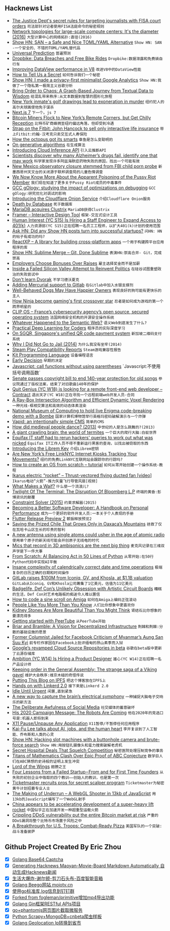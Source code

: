 ## Hacknews List


- [The Justice Dept&#39;s secret rules for targeting journalists with FISA court orders](https://freedom.press/news/revealed-justice-depts-secret-rules-targeting-journalists-fisa-court-orders/)  `司法部针对记者使用FISA法庭命令的秘密规则`
- [Network topologies for large-scale compute centers: It&#39;s the diameter (2016)](http://htor.inf.ethz.ch/publications/index.php?pub=251)  `大型计算中心的网络拓扑:直径(2016)`
- [Show HN: SAN – a Safe and Nice TOML/YAML Alternative](https://astrocorp.net/san)  `Show HN: SAN -一个安全的、不错的TOML/YAML替代品`
- [Universal Prediction](http://philsci-archive.pitt.edu/14486/)  `普遍预测`
- [Dropbike: Data Breaches and Free Bike Rides](https://ipfs.io/ipns/Qmea45XwFtdwaCGAPLRMxFmoUP5YLnknc2WGCGQ3HnDP6f/post/dropbike/)  `Dropbike:数据泄露和免费骑自行车`
- [Improving DataView performance in V8](https://v8project.blogspot.com/2018/09/dataview.html)  `改进V8中的DataView性能`
- [How to Tell Us a Secret](https://www.nytimes.com/2018/09/19/reader-center/confidential-tip-line.html)  `如何告诉我们一个秘密`
- [Show HN: I made a privacy-first minimalist Google Analytics](https://simpleanalytics.io)  `Show HN:我做了一个隐私第一极简主义谷歌分析`
- [Bring Order to Chaos: A Graph-Based Journey from Textual Data to Wisdom](https://neo4j.com/blog/bring-order-to-chaos-graph-based-journey-textual-data-to-wisdom/)  `给混乱带来秩序:从文本数据到智慧的图形化旅程`
- [New York inmate&#39;s golf drawings lead to exoneration in murder](https://www.bbc.co.uk/news/world-us-canada-45582610)  `纽约犯人的高尔夫球画使他免于谋杀`
- [Next.js 7](https://nextjs.org/blog/next-7)  `下一个。js 7`
- [Bitcoin Miners Flock to New York’s Remote Corners, but Get Chilly Reception](https://www.nytimes.com/2018/09/19/nyregion/bitcoin-mining-new-york-electricity.html)  `比特币矿商蜂拥至纽约偏远角落，但却受到冷遇`
- [Strap on the Fitbit: John Hancock to sell only interactive life insurance](https://www.reuters.com/article/us-manulife-financi-john-hancock-lifeins/strap-on-the-fitbit-john-hancock-to-sell-only-interactive-life-insurance-idUSKCN1LZ1WL)  `带上Fitbit:约翰·汉考克只卖交互式人寿保险`
- [How the octopus got its smarts](https://cosmosmagazine.com/biology/how-the-octopus-got-its-smarts)  `章鱼是怎么变聪明的`
- [On generative algorithms](https://inconvergent.net/generative/)  `在生成算法`
- [Introducing Cloud Inference API](https://cloud.google.com/blog/products/ai-machine-learning/introducing-cloud-inference-api-uncover-insights-from-large-scale-typed-time-series-data)  `引入云推断API`
- [Scientists discover why many Alzheimer’s drugs fail, identify one that may work](https://www.independent.co.uk/news/health/alzheimers-disease-drugs-treatment-beta-amyloid-fasudil-dementia-a8545591.html)  `科学家发现许多阿兹海默症药物失败的原因，找出一个可能有效`
- [New Mexico observatory closure stemmed from FBI child porn probe](https://af.reuters.com/article/commoditiesNews/idAFL2N1W51VK)  `新墨西哥州天文台的关闭源于联邦调查局的儿童色情调查`
- [We Now Know More About the Apparent Poisoning of the Pussy Riot Member](https://www.newyorker.com/news/our-columnists/we-now-know-more-about-the-apparent-poisoning-of-the-pussy-riot-member-pyotr-verzilov/)  `我们现在知道了更多关于Pussy Riot成员的中毒事件`
- [GCC gOlogy: studying the impact of optimizations on debugging](https://www.fsfla.org/~lxoliva/writeups/gOlogy/gOlogy.txt)  `GCC gOlogy:研究优化对调试的影响`
- [Introducing the Cloudflare Onion Service](https://blog.cloudflare.com/cloudflare-onion-service/)  `介绍Cloudflare Onion服务`
- [Death by Database](https://ovid.github.io/articles/death-by-database.html)  `死于数据库`
- [MariaDB acquires Clustrix](https://techcrunch.com/2018/09/20/mariadb-acquires-clusterix/)  `MariaDB获得Clustrix`
- [Framer – Interactive Design Tool](https://framer.com/)  `框架-交互式设计工具`
- [Human  Interest (YC S15) Is Hiring a Staff Engineer to Expand Access to 401(k)](https://humaninterest.com/careers)  `人力资源部(YC S15)正在招聘一名员工工程师，以扩大401(k)计划的使用范围`
- [Ask HN: Did any Show HN posts turn into successful startups?](item?id=18030355)  `问HN: HN的帖子有成功的吗?`
- [ReactXP – A library for building cross-platform apps](https://microsoft.github.io/reactxp/)  `一个用于构建跨平台应用程序的库`
- [Show HN: Sublime Merge – Git, Done Sublime](https://www.sublimemerge.com)  `表演HN:崇高合并- Git，完成崇高`
- [Employers Choose Bonuses Over Raises](https://www.wsj.com/articles/benefit-gains-exceed-wage-growth-new-labor-data-shows-1537289455)  `雇主选择奖金而不是加薪`
- [Inside a Failed Silicon Valley Attempt to Reinvent Politics](https://www.bloomberg.com/news/articles/2018-09-20/inside-a-failed-silicon-valley-attempt-to-reinvent-politics)  `在硅谷试图重塑政治的失败尝试中`
- [Don&#39;t learn Dvorak](https://dudzik.co/digress-into-development/don-t-learn-dvorak/)  `不学习德沃夏克`
- [Adding Mercurial support to Gitlab](https://gitlab.com/gitlab-org/gitlab-ce/issues/31600#note_96793407)  `在Gitlab中加入水银支撑剂`
- [Well-Behaved Dogs May Have Happier Owners](https://www.psychologytoday.com/us/blog/fellow-creatures/201809/well-behaved-dogs-may-have-happier-owners)  `表现良好的狗可能有更快乐的主人`
- [How Ninja become gaming&#39;s first crossover star](http://www.espn.com/espn/feature/story/_/id/24710688/fortnite-legend-ninja-living-stream)  `忍者是如何成为游戏的第一个跨界明星的`
- [CLIP OS – France’s cybersecurity agency’s open source, secured operating system](https://www.ssi.gouv.fr/en/actualite/clip-os-open-source-secured-operating-system/)  `法国网络安全机构的开源安全操作系统`
- [Whatever Happened to the Semantic Web?](https://twobithistory.org/2018/05/27/semantic-web.html)  `语义Web到底发生了什么?`
- [Practical Deep Learning for Coders](http://course.fast.ai/)  `程序员的实际深度学习`
- [On SGQR, Singapore&#39;s unified QR code payment system](https://tongwing.woon.sg/blog/on-sgqr-code/)  `新加坡二维码支付系统`
- [Why I Did Not Go to Jail (2014)](https://a16z.com/2014/02/06/why-i-did-not-go-to-jail/)  `为什么我没有坐牢(2014)`
- [Steam Play Compatibility Reports](https://spcr.netlify.com/)  `Steam游戏兼容性报告`
- [Kit Programming Language](https://www.kitlang.org/)  `设备编程语言`
- [Early Decision](https://blog.ycombinator.com/early-decision/)  `早期的决定`
- [Javascript: call functions without using parentheses](https://michelenasti.com/2018/09/19/Javascript-chiamare-funzioni-senza-usare-parentesi-(what!).html)  `Javascript:不使用括号调用函数`
- [Senate passes copyright bill to end 140-year protection for old songs](https://arstechnica.com/tech-policy/2018/09/senate-passes-copyright-bill-to-end-140-year-protection-for-old-songs/)  `参议院通过了版权法案，结束了对旧歌曲140年的保护`
- [Quit   Genius (YC W18) is looking for a remote front-end web developer – Contract](item?id=18031384)  `退出天才(YC W18)正在寻找一个远程前端web开发人员-合同`
- [A Ray-Box Intersection Algorithm and Efficient Dynamic Voxel Rendering](http://www.jcgt.org/published/0007/03/04/)  `一种光线-框相交算法和高效的动态体素渲染`
- [National Museum of Computing to hold live Enigma code-breaking demo with a Bombe](https://www.theregister.co.uk/2018/09/19/tnmoc_bombe_enigma_code_breaking_demo/)  `国家计算机博物馆举行英格玛密码破解演示与一个炸弹`
- [Vapid: an intentionally simple CMS](https://www.vapid.com)  `简单的CMS`
- [How did medieval people dance? (2013)](https://www.medievalists.net/2013/09/how-did-medieval-people-dance/)  `中世纪的人是怎么跳舞的?(2013)`
- [A giant crawling brain: the world of termites](https://www.theguardian.com/news/2018/sep/18/a-giant-crawling-brain-the-jaw-dropping-world-of-termites)  `一个巨大的爬行大脑:白蚁世界`
- [Equifax IT staff had to rerun hackers&#39; queries to work out what was nicked](https://www.theregister.co.uk/2018/09/17/gao_report_equifax_mega_breach/)  `Equifax IT工作人员不得不重新运行黑客的查询，以找出被窃取的东西`
- [Introducing the Librem Key](https://puri.sm/posts/introducing-the-librem-key/)  `介绍Librem密钥`
- [Are New York’s Free LinkNYC Internet Kiosks Tracking Your Movements?](https://theintercept.com/2018/09/08/linknyc-free-wifi-kiosks/)  `纽约的免费LinkNYC互联网站会跟踪你的行踪吗?`
- [How to create an OS from scratch – tutorial](https://github.com/cfenollosa/os-tutorial)  `如何从零开始创建一个操作系统-教程`
- [Ikarus electric “rocket” – Thrust-vectored flying ducted fan [video]](https://www.youtube.com/watch?v=RMeEh5OUaDs)  `Ikarus电动“火箭”-推力矢量飞行导管风扇[视频]`
- [What Makes a Waif?](https://www.lrb.co.uk/v40/n17/joanne-oleary/what-makes-a-waif)  `什么使一个流浪儿?`
- [Twilight Of The Terminal: The Disruption Of Bloomberg L.P](https://www.cbinsights.com/research/report/bloomberg-terminal-disruption/)  `终端的黄昏:彭博资讯的颠覆`
- [Constraint Solver (2015)](https://www.mattkeeter.com/projects/constraints/)  `约束求解器(2015)`
- [Becoming a Better Software Developer: A Handbook on Personal Performance](https://www.7pace.com/blog/become-a-better-programmer-skills-development)  `成为一个更好的软件开发人员:一本关于个人表现的手册`
- [Flutter Release Preview 2](https://developers.googleblog.com/2018/09/flutter-release-preview-2-pixel-perfect.html)  `颤振释放预览2`
- [Saving the Prized Chile That Grows Only in Oaxaca’s Mountains](https://www.atlasobscura.com/articles/oaxacan-chile-pepper)  `拯救了仅在瓦哈卡山区生长的珍贵的智利`
- [A new antenna using single atoms could usher in the age of atomic radio](https://arstechnica.com/science/2018/09/a-new-antenna-using-single-atoms-could-usher-in-the-age-of-atomic-radio/)  `使用单个原子的新天线可能会开创原子无线电的时代`
- [Mics that record in 3D ambisonics are the next big thing](http://cdm.link/2018/09/3d-ambisonic-microphones/)  `麦克风记录在三维双声学是下一件大事`
- [From Scratch: AI Balancing Act in 50 Lines of Python](https://towardsdatascience.com/from-scratch-ai-balancing-act-in-50-lines-of-python-7ea67ef717)  `从零开始:在50行Python代码中实现AI平衡`
- [Insane complexity of calendrically correct date and time operations](http://yourcalendricalfallacyis.com/)  `极端复杂的日历正确的日期和时间操作`
- [GitLab raises $100M from Iconiq, GV, and Khosla, at $1.1B valuation](https://venturebeat.com/2018/09/19/gitlab-raises-100-million-from-iconiq-gv-and-khosla-at-1-1-billion-valuation/)  `GitLab从Iconiq、GV和Khosla公司筹集了1亿美元，估值为11亿美元`
- [Badgelife, Def Con’s Unlikely Obsession with Artistic Circuit Boards](https://motherboard.vice.com/en_us/article/vbne9a/a-history-of-badgelife-def-cons-unlikely-obsession-with-artistic-circuit-boards)  `糟糕的生活，Def Con对艺术电路板的痴迷令人难以置信`
- [How to code a sine scroll on Amiga](http://www.stashofcode.com/how-to-code-a-sine-scroll-on-amiga-5/)  `如何在Amiga上编码正弦滚动`
- [People Like You More Than You Know](https://blogs.scientificamerican.com/illusion-chasers/people-like-you-more-than-you-know/)  `人们比你想象中更喜欢你`
- [Kidney Stones Are More Beautiful Than You Might Think](https://www.nytimes.com/2018/09/19/health/kidney-stones-geology.html)  `肾结石比你想象的要漂亮得多`
- [Getting started with PeerTube](https://medium.com/we-distribute/getting-started-with-peertube-ec5dbf007058)  `从PeerTube开始`
- [Briar and Bramble: A Vision for Decentralized Infrastructure](https://dymaxion.org/essays/briarvision.html)  `荆棘和荆棘:分散的基础设施的愿景`
- [Former Columnist Jailed for Facebook Criticism of Myanmar’s Aung San Suu Kyi](https://www.mmtimes.com/news/ngar-min-swe-given-7-years-facebook-post.html)  `前专栏作家因在Facebook上批评缅甸的昂山素季而入狱`
- [Google’s revamped Cloud Source Repositories in beta](https://cloud.google.com/blog/products/application-development/introducing-new-cloud-source-repositories)  `谷歌在beta版中更新了云源存储库`
- [Ambition (YC W14) Is Hiring a Product Designer](https://ambition.com/career/opportunity/product-designer/)  `雄心(YC W14)正在招聘一名产品设计师`
- [Keeping order in the General Assembly: The strange saga of a Viking gavel](https://news.un.org/en/story/2018/09/1019512)  `维护大会秩序:维京木槌的奇怪传说`
- [Putting This Blog on IPFS](https://ipfs.io/ipns/Qme48wyZ7LaF9gC5693DZyJBtehgaFhaKycESroemD5fNX/post/putting_this_blog_on_ipfs/)  `把这个博客放在IPFS上`
- [Hands on with Linkerd 2.0](https://kubernetes.io/blog/2018/09/18/hands-on-with-linkerd-2.0/)  `接下来是Linkerd 2.0`
- [Idle Until Urgent](https://philipwalton.com/articles/idle-until-urgent/)  `闲置,直到紧急`
- [A new way to capture the brain’s electrical symphony](https://www.nature.com/articles/d41586-018-06694-6)  `一种捕捉大脑电子交响乐的新方法`
- [The Deliberate Awfulness of Social Media](https://www.newyorker.com/books/under-review/the-deliberate-awfulness-of-social-media)  `社交媒体的蓄意破坏`
- [His 2020 Campaign Message: The Robots Are Coming](https://www.nytimes.com/2018/02/10/technology/his-2020-campaign-message-the-robots-are-coming.html)  `他在2020年的竞选口号是:机器人即将到来`
- [X11 Pause/Unpause Any Application](https://vermaden.wordpress.com/2018/09/19/freebsd-desktop-part-16-configuration-pause-any-application/)  `X11暂停/不暂停任何应用程序`
- [Kai-Fu Lee talks about AI, jobs, and the human heart](https://spectrum.ieee.org/tech-talk/robotics/artificial-intelligence/former-head-of-google-china-foresees-an-ai-crisis)  `李开复谈到了人工智能、乔布斯和人类的心灵`
- [Show HN: Hacking slot machines with a buttonhole camera and brute-force search](https://github.com/tensor8/hacking_slot_machines)  `Show HN:用按钮孔摄像头和蛮力搜索破解老虎机`
- [Secret Hospital Deals That Squelch Competition](https://www.wsj.com/articles/behind-your-rising-health-care-bills-secret-hospital-deals-that-squelch-competition-1537281963)  `秘密医院处理压制竞争的事务`
- [Titans of Mathematics Clash Over Epic Proof of ABC Conjecture](https://www.quantamagazine.org/titans-of-mathematics-clash-over-epic-proof-of-abc-conjecture-20180920/)  `数学巨人们在ABC猜想的史诗般的证明上发生冲突`
- [Lord of the Wings](https://www.seas.harvard.edu/content/lord-of-wings)  `翅膀之王`
- [Four Lessons from a Failed Startup – From and for First Time Founders](https://medium.com/swlh/4-lessons-from-a-failed-startup-from-and-for-first-time-founders-c61913df3bb5)  `从失败的初创企业中吸取的四个教训——创始人的教训，也是第一次`
- [Ticketmaster recruits pros for secret scalper program](https://www.cbc.ca/news/business/a-public-relations-nightmare-ticketmaster-recruits-pros-for-secret-scalper-program-1.4828535)  `Ticketmaster为秘密黄牛计划招募专业人士`
- [The Making of Underrun – A WebGL Shooter in 13kb of JavaScript](https://phoboslab.org/log/2018/09/underrun-making-of)  `用13kb的JavaScript编写了一个WebGL射手`
- [China appears to be accelerating development of a super-heavy lift rocket](https://arstechnica.com/science/2018/09/china-appears-to-be-accelerating-development-of-a-super-heavy-lift-rocket/)  `中国似乎正在加速开发一种超重型运载火箭`
- [Crippling DDoS vulnerability put the entire Bitcoin market at risk](https://thenextweb.com/hardfork/2018/09/20/bitcoin-core-vulnerability-blockchain-ddos/)  `严重的DDoS漏洞将整个比特币市场置于风险之中`
- [A Breakthrough for U.S. Troops: Combat-Ready Pizza](https://www.nytimes.com/2018/09/20/us/army-pizza-mre-field-rations.html)  `美国军队的一个突破:战斗准备披萨`

## Github Project Created By Eric Zhou

- [x] [Golang Base64 Captcha](https://github.com/mojocn/base64Captcha)
- [x] [Generating Hacknews Maoyan-Movie-Board Markdown Automatically 自动生成Hacknews新闻](https://github.com/dejavuzhou/md-genie)
- [x] [生活大爆炸-谢尔顿-剪刀石头布-百度智能音箱](https://github.com/mojocn/dueros-bang-game)
- [x] [Golang Beego网站 mojotv.cn](https://github.com/mojocn/www.mojotv.cn)
- [x] [使用go标准库,log信息到钉钉群](https://github.com/mojocn/dooger)
- [x] [Forked from fogleman/primitive增加mp4导出功能](https://github.com/mojocn/primitive)
- [x] [Golang Gin框架RESTful APIs项目](https://github.com/JJJJJJJerk/ezier-golang-web-api-framework)
- [x] [go+phantomjs网页图片截取微服务](https://github.com/mojocn/screen_shot)
- [x] [Python Scrapy+MongoDB+cnbeta爬虫样板](https://github.com/mojocn/scrapy_mongodb_boilerplate_cnbeta)
- [x] [Golang Geolocation Ip转换到省市](https://github.com/mojocn/ip2location)